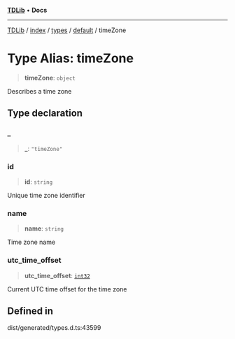 [**TDLib**](../../../../../../README.md) • **Docs**

***

[TDLib](../../../../../../modules.md) / [index](../../../../../README.md) / [types](../../../README.md) / [default](../README.md) / timeZone

# Type Alias: timeZone

> **timeZone**: `object`

Describes a time zone

## Type declaration

### \_

> **\_**: `"timeZone"`

### id

> **id**: `string`

Unique time zone identifier

### name

> **name**: `string`

Time zone name

### utc\_time\_offset

> **utc\_time\_offset**: [`int32`](int32-1.md)

Current UTC time offset for the time zone

## Defined in

dist/generated/types.d.ts:43599
